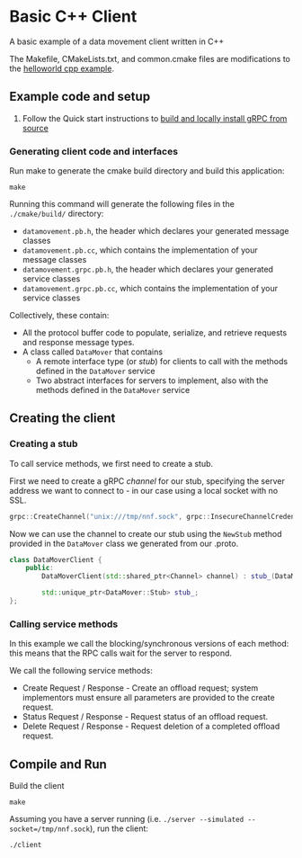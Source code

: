 # Basic C++ Client

A basic example of a data movement client written in C++

The Makefile, CMakeLists.txt, and common.cmake files are modifications to the [helloworld cpp example](https://github.com/grpc/grpc/tree/v1.46.3/examples/cpp/helloworld).

## Example code and setup

1. Follow the Quick start instructions to [build and locally install gRPC from source](https://grpc.io/docs/languages/cpp/quickstart/#install-grpc)

### Generating client code and interfaces

Run make to generate the cmake build directory and build this application:

```shell
make
```

Running this command will generate the following files in the `./cmake/build/` directory:

- `datamovement.pb.h`, the header which declares your generated message classes
- `datamovement.pb.cc`, which contains the implementation of your message classes
- `datamovement.grpc.pb.h`, the header which declares your generated service classes
- `datamovement.grpc.pb.cc`, which contains the implementation of your service classes

Collectively, these contain:

- All the protocol buffer code to populate, serialize, and retrieve requests and response message types.
- A class called `DataMover` that contains
  - A remote interface type (or _stub_) for clients to call with the methods defined in the `DataMover` service
  - Two abstract interfaces for servers to implement, also with the methods defined in the `DataMover` service

## Creating the client

### Creating a stub

To call service methods, we first need to create a stub.

First we need to create a gRPC _channel_ for our stub, specifying the server address we want to connect to - in our case using a local socket with no SSL.

```c++
grpc::CreateChannel("unix:///tmp/nnf.sock", grpc::InsecureChannelCredentials()));
```

Now we can use the channel to create our stub using the `NewStub` method provided in the `DataMover` class we generated from our .proto.

```c++
class DataMoverClient {
    public:
        DataMoverClient(std::shared_ptr<Channel> channel) : stub_(DataMover::NewStub(channel)) {}

        std::unique_ptr<DataMover::Stub> stub_;
};
```

### Calling service methods

In this example we call the blocking/synchronous versions of each method: this means that the RPC calls wait for the server to respond.

We call the following service methods:

- Create Request / Response - Create an offload request; system implementors must ensure all parameters are provided to the create request.
- Status Request / Response - Request status of an offload request.
- Delete Request / Response - Request deletion of a completed offload request.

## Compile and Run

Build the client

```shell
make
```

Assuming you have a server running (i.e. `./server --simulated --socket=/tmp/nnf.sock`), run the client:

```shell
./client
```
